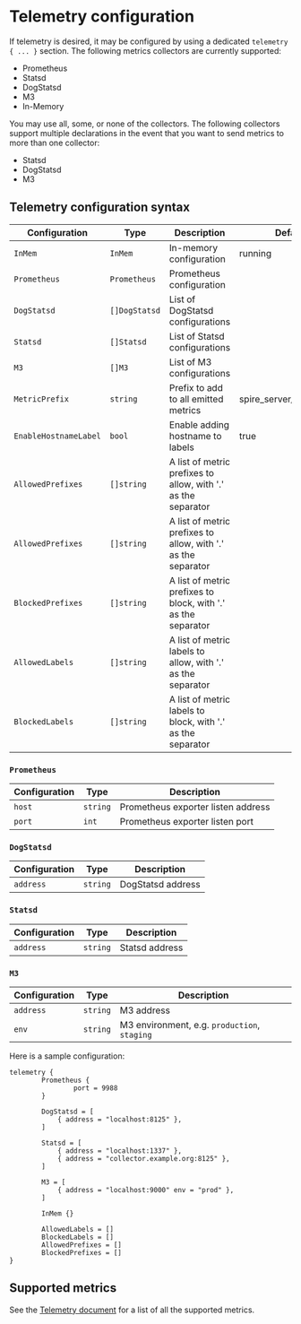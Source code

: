 # Telemetry configuration

If telemetry is desired, it may be configured by using a dedicated `telemetry { ... }` section. The following metrics collectors are currently supported:

- Prometheus
- Statsd
- DogStatsd
- M3
- In-Memory

You may use all, some, or none of the collectors. The following collectors support multiple declarations in the event that you want to send metrics to more than one collector:

- Statsd
- DogStatsd
- M3

## Telemetry configuration syntax

| Configuration         | Type          | Description                                                   | Default                  |
|-----------------------|---------------|---------------------------------------------------------------|--------------------------|
| `InMem`               | `InMem`       | In-memory configuration                                       | running                  |
| `Prometheus`          | `Prometheus`  | Prometheus configuration                                      |                          |
| `DogStatsd`           | `[]DogStatsd` | List of DogStatsd configurations                              |                          |
| `Statsd`              | `[]Statsd`    | List of Statsd configurations                                 |                          |
| `M3`                  | `[]M3`        | List of M3 configurations                                     |                          |
| `MetricPrefix`        | `string`      | Prefix to add to all emitted metrics                          | spire_server/spire_agent |
| `EnableHostnameLabel` | `bool`        | Enable adding hostname to labels                              | true                     |
| `AllowedPrefixes`     | `[]string`    | A list of metric prefixes to allow, with '.' as the separator |                          |
| `AllowedPrefixes`     | `[]string`    | A list of metric prefixes to allow, with '.' as the separator |                          |
| `BlockedPrefixes`     | `[]string`    | A list of metric prefixes to block, with '.' as the separator |                          |
| `AllowedLabels`       | `[]string`    | A list of metric labels to allow, with '.' as the separator   |                          |
| `BlockedLabels`       | `[]string`    | A list of metric labels to block, with '.' as the separator   |                          |

### `Prometheus`

| Configuration | Type     | Description                        |
|---------------|----------|------------------------------------|
| `host`        | `string` | Prometheus exporter listen address |
| `port`        | `int`    | Prometheus exporter listen port    |

### `DogStatsd`

| Configuration | Type     | Description       |
|---------------|----------|-------------------|
| `address`     | `string` | DogStatsd address |

### `Statsd`

| Configuration | Type     | Description    |
|---------------|----------|----------------|
| `address`     | `string` | Statsd address |

### `M3`

| Configuration | Type     | Description                                  |
|---------------|----------|----------------------------------------------|
| `address`     | `string` | M3 address                                   |
| `env`         | `string` | M3 environment, e.g. `production`, `staging` |

Here is a sample configuration:

```hcl
telemetry {
        Prometheus {
                port = 9988
        }

        DogStatsd = [
            { address = "localhost:8125" },
        ]

        Statsd = [
            { address = "localhost:1337" },
            { address = "collector.example.org:8125" },
        ]

        M3 = [
            { address = "localhost:9000" env = "prod" },
        ]

        InMem {}

        AllowedLabels = []
        BlockedLabels = []
        AllowedPrefixes = []
        BlockedPrefixes = []
}
```

## Supported metrics

See the [Telemetry document](telemetry.md) for a list of all the supported metrics.
